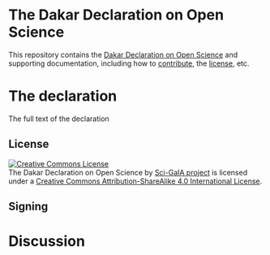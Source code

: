 # The Dakar Declaration on Open Science

This repository contains the [Dakar Declaration on Open Science](http://www.sci-gaia.eu/dakar-declaration) and supporting documentation, including how to [contribute](CONTRIBUTING.md), the [license](LICENSE), etc.

# The declaration

The full text of the declaration


## License

<a rel="license" href="http://creativecommons.org/licenses/by-sa/4.0/"><img alt="Creative Commons License" style="border-width:0" src="https://i.creativecommons.org/l/by-sa/4.0/88x31.png" /></a><br /><span xmlns:dct="http://purl.org/dc/terms/" href="http://purl.org/dc/dcmitype/Text" property="dct:title" rel="dct:type">The Dakar Declaration on Open Science</span> by <a xmlns:cc="http://creativecommons.org/ns#" href="http://www.sci-gaia.eu/dakar-declaration" property="cc:attributionName" rel="cc:attributionURL">Sci-GaIA project</a> is licensed under a <a rel="license" href="http://creativecommons.org/licenses/by-sa/4.0/">Creative Commons Attribution-ShareAlike 4.0 International License</a>.

## Signing


# Discussion
